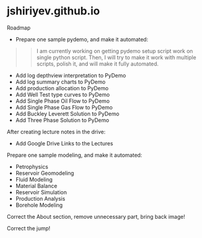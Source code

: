 # jshiriyev.github.io

Roadmap

- Prepare one sample pydemo, and make it automated:
>> I am currently working on getting pydemo setup script work on single python script. Then, I will try to make it work with multiple scripts, polish it, and will make it fully automated.

- Add log depthview interpretation to PyDemo
- Add log summary charts to PyDemo
- Add production allocation to PyDemo
- Add Well Test type curves to PyDemo
- Add Single Phase Oil Flow to PyDemo
- Add Single Phase Gas Flow to PyDemo
- Add Buckley Leverett Solution to PyDemo
- Add Three Phase Solution to PyDemo

After creating lecture notes in the drive:
- Add Google Drive Links to the Lectures

Prepare one sample modeling, and make it automated:
- Petrophysics
- Reservoir Geomodeling
- Fluid Modeling
- Material Balance
- Reservoir Simulation
- Production Analysis
- Borehole Modeling

Correct the About section, remove unnecessary part, bring back image!

Correct the jump!